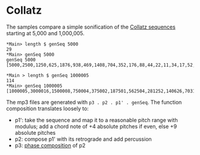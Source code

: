 
# Collatz

The samples compare a simple sonification of the [Collatz sequences](https://en.wikipedia.org/wiki/Collatz_conjecture) starting at 5,000 and 1,000,005.

```
*Main> length $ genSeq 5000
29
*Main> genSeq 5000
genSeq 5000
[5000,2500,1250,625,1876,938,469,1408,704,352,176,88,44,22,11,34,17,52,26,13,40,20,10,5,16,8,4,2,1]

*Main > length $ genSeq 1000005
114
*Main> genSeq 1000005
[1000005,3000016,1500008,750004,375002,187501,562504,281252,140626,70313,210940,105470,52735,158206,79103,237310,118655,355966,177983,533950,266975,800926,400463,1201390,600695,1802086,901043,2703130,1351565,4054696,2027348,1013674,506837,1520512,760256,380128,190064,95032,47516,23758,11879,35638,17819,53458,26729,80188,40094,20047,60142,30071,90214,45107,135322,67661,202984,101492,50746,25373,76120,38060,19030,9515,28546,14273,42820,21410,10705,32116,16058,8029,24088,12044,6022,3011,9034,4517,13552,6776,3388,1694,847,2542,1271,3814,1907,5722,2861,8584,4292,2146,1073,3220,1610,805,2416,1208,604,302,151,454,227,682,341,1024,512,256,128,64,32,16,8,4,2,1]
```

The mp3 files are generated with `p3 . p2 . p1' . genSeq`. The function composition translates loosely to:

* p1': take the sequence and map it to a reasonable pitch range with modulus; add a chord note of +4 absolute pitches if even, else +9 absolute pitches
* p2: compose p1' with its retrograde and add percussion
* p3: [phase composition](https://en.wikipedia.org/wiki/Phase_music) of p2

